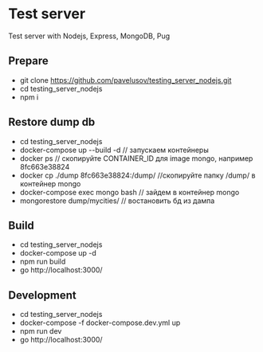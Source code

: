 # Test server 
Test server with Nodejs, Express, MongoDB, Pug

## Prepare
- git clone https://github.com/pavelusov/testing_server_nodejs.git
- cd testing_server_nodejs
- npm i

## Restore dump db
- cd testing_server_nodejs
- docker-compose up --build -d          // запускаем контейнеры
- docker ps                             // скопируйте CONTAINER_ID для image mongo, например 8fc663e38824
- docker cp ./dump 8fc663e38824:/dump/  //скопируйте папку /dump/ в контейнер mongo
- docker-compose exec mongo bash        // зайдем в контейнер mongo
- mongorestore dump/mycities/           // востановить бд из дампа

## Build
- cd testing_server_nodejs
- docker-compose up -d
- npm run build
- go http://localhost:3000/


## Development
- cd testing_server_nodejs
- docker-compose -f docker-compose.dev.yml up
- npm run dev
- go http://localhost:3000/ 

